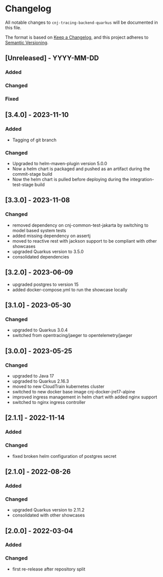 # Changelog
All notable changes to `cnj-tracing-backend-quarkus` will be documented in this file.

The format is based on [Keep a Changelog](https://keepachangelog.com/en/1.0.0/),
and this project adheres to [Semantic Versioning](https://semver.org/spec/v2.0.0.html).

## [Unreleased] - YYYY-MM-DD
### Added
### Changed
### Fixed

## [3.4.0] - 2023-11-10
### Added
- Tagging of git branch
### Changed
- Upgraded to helm-maven-plugin version 5.0.0
- Now a helm chart is packaged and pushed as an artifact during the commit-stage build
- Now the helm chart is pulled before deploying during the integration-test-stage build

## [3.3.0] - 2023-11-08
### Changed
- removed dependency on cnj-common-test-jakarta by switching to model based system tests
- added missing dependency on assertj
- moved to reactive rest with jackson support to be compliant with other showcases
- upgraded Quarkus version to 3.5.0
- consolidated dependencies

## [3.2.0] - 2023-06-09
- upgraded postgres to version 15
- added docker-compose.yml to run the showcase locally

## [3.1.0] - 2023-05-30
### Changed
- upgraded to Quarkus 3.0.4
- switched from opentracing/jaeger to opentelemetry/jaeger

## [3.0.0] - 2023-05-25
### Changed
- upgraded to Java 17
- upgraded to Quarkus 2.16.3
- moved to new CloudTrain kubernetes cluster
- switched to new docker base image cnj-docker-jre17-alpine
- improved ingress management in helm chart with added nginx support
- switched to nginx ingress controller

## [2.1.1] - 2022-11-14
### Added
### Changed
- fixed broken helm configuration of postgres secret

## [2.1.0] - 2022-08-26
### Added
### Changed
- upgraded Quarkus version to 2.11.2
- consolidated with other showcases

## [2.0.0] - 2022-03-04
### Added
### Changed
- first re-release after repository split
